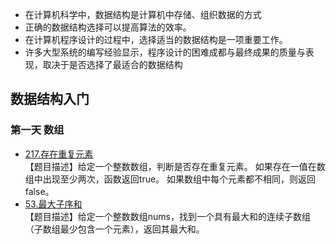 - 在计算机科学中，数据结构是计算机中存储、组织数据的方式
- 正确的数据结构选择可以提高算法的效率。
- 在计算机程序设计的过程中，选择适当的数据结构是一项重要工作。
- 许多大型系统的编写经验显示，程序设计的困难成都与最终成果的质量与表现，取决于是否选择了最适合的数据结构

## 数据结构入门

### 第一天 数组
- [217.存在重复元素](https://leetcode-cn.com/problems/contains-duplicate/) </br>
  【题目描述】给定一个整数数组，判断是否存在重复元素。
  如果存在一值在数组中出现至少两次，函数返回true。
  如果数组中每个元素都不相同，则返回false。
- [53.最大子序和](https://leetcode-cn.com/problems/maximum-subarray/) </br>
  【题目描述】给定一个整数数组nums，找到一个具有最大和的连续子数组（子数组最少包含一个元素），返回其最大和。
